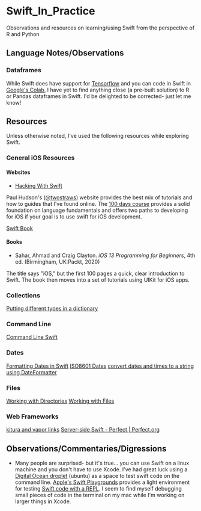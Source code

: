 # Swift_In_Practice
Observations and resources on learning/using Swift from the perspective of R and Python

## Language Notes/Observations

### Dataframes
While Swift does have support for [Tensorflow](https://www.tensorflow.org/swift/) and you can code in Swift in [Google's Colab](https://colab.research.google.com/notebooks/intro.ipynb), I 
have yet to find anything close (a pre-built solution) to R or Pandas dataframes in Swift. I'd be delighted to be corrected- just let me know! 

## Resources
Unless otherwise noted, I've used the following resources while exploring Swift.

### General iOS Resources

#### Websites

- [Hacking With Swift](https://www.hackingwithswift.com/)

Paul Hudson's ([@twostraws](https://twitter.com/twostraws)) website provides the best mix of tutorials and how to guides that I've found online. The [100 days course](https://www.hackingwithswift.com/100/swiftui) provides a solid foundation on language fundamentals and offers two paths to developing for iOS if your goal is to use swift for iOS development. 

[Swift Book](https://docs.swift.org/swift-book/LanguageGuide/TypeCasting.html)

#### Books

- Sahar, Ahmad and Craig Clayton. *iOS 13 Programming for Beginners*, 4th ed. (Birmingham, UK:Packt, 2020)

The title says "iOS," but the first 100 pages a quick, clear introduction to Swift. The book then moves into a set of tutorials using UIKit for iOS apps. 

### Collections
[Putting different types in a dictionary](https://stackoverflow.com/questions/24021950/how-do-i-put-different-types-in-a-dictionary-in-the-swift-language)
### Command Line
[Command Line Swift](https://jamesonquave.com/blog/running-swift-scripts-from-the-command-line/)
### Dates
[Formatting Dates in Swift](https://schiavo.me/2019/formatting-dates/)
[ISO8601 Dates](https://developer.apple.com/documentation/foundation/iso8601dateformatter)
[convert dates and times to a string using DateFormatter](https://www.hackingwithswift.com/example-code/system/how-to-convert-dates-and-times-to-a-string-using-dateformatter)
### Files
[Working with Directories](https://www.techotopia.com/index.php/Working_with_Directories_in_Swift_on_iOS_8)
[Working with Files](https://www.techotopia.com/index.php/Working_with_Files_in_Swift_on_iOS_8)
### Web Frameworks
[kitura and vapor links](https://medium.com/hackers-at-cambridge/why-were-writing-our-website-in-swift-2e620ae7b72b)
[Server-side Swift - Perfect | Perfect.org](https://www.perfect.org/)

## Observations/Commentaries/Digressions

- Many people are surprised- but it's true... you can use Swift on a linux machine and you don't have to use Xcode. I've had great luck using a [Digital Ocean droplet](https://www.digitalocean.com/products/droplets/) (ubuntu) as a space to test swift code on the command line. [Apple's Swift Playgrounds](https://www.apple.com/swift/playgrounds/) provides a light environment for testing [Swift code with a REPL](https://developer.apple.com/swift/blog/?id=18). I seem to find myself debugging small pieces of code in the terminal on my mac while I'm working on larger things in Xcode.
